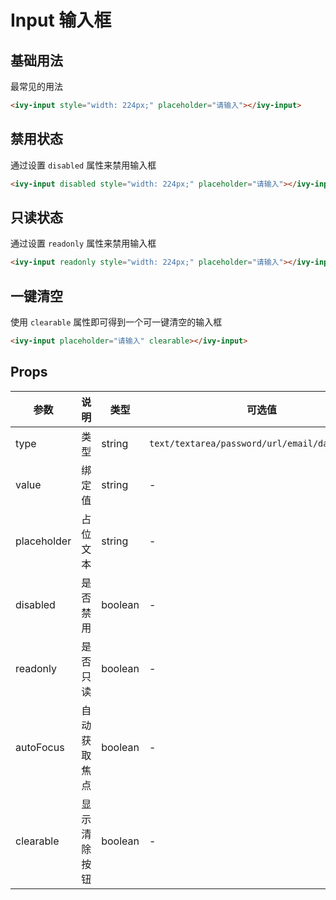 # Input 输入框

## 基础用法

最常见的用法

<ivy-input id="input1" style="width: 224px;" placeholder="请输入"></ivy-input>

```html
<ivy-input style="width: 224px;" placeholder="请输入"></ivy-input>
```

## 禁用状态

通过设置 `disabled` 属性来禁用输入框

<ivy-input disabled style="width: 224px;" placeholder="请输入"></ivy-input>

```html
<ivy-input disabled style="width: 224px;" placeholder="请输入"></ivy-input>
```

## 只读状态

通过设置 `readonly` 属性来禁用输入框

<ivy-input readonly style="width: 224px;" placeholder="请输入"></ivy-input>

```html
<ivy-input readonly style="width: 224px;" placeholder="请输入"></ivy-input>
```

## 一键清空

使用 `clearable` 属性即可得到一个可一键清空的输入框

<ivy-input  placeholder="请输入" clearable></ivy-input>

```html
<ivy-input placeholder="请输入" clearable></ivy-input>
```

## Props

| 参数        | 说明         | 类型    | 可选值                                         | 默认值 |
| ----------- | ------------ | ------- | ---------------------------------------------- | ------ |
| type        | 类型         | string  | `text/textarea/password/url/email/date/number` | `text` |
| value       | 绑定值       | string  | -                                              | -      |
| placeholder | 占位文本     | string  | -                                              | -      |
| disabled    | 是否禁用     | boolean | -                                              | false  |
| readonly    | 是否只读     | boolean | -                                              | false  |
| autoFocus   | 自动获取焦点 | boolean | -                                              | false  |
| clearable   | 显示清除按钮 | boolean | -                                              | false  |
